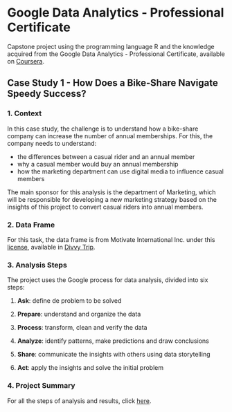 # Google Data Analytics - Professional Certificate

Capstone project using the programming language R and the knowledge acquired from the Google Data Analytics - Professional Certificate, available on [Coursera](https://www.coursera.org/professional-certificates/google-data-analytics?utm_source=gg&utm_medium=sem&utm_campaign=15-GoogleDataAnalytics-ROW&utm_content=15-GoogleDataAnalytics-ROW&campaignid=12566515400&adgroupid=117869292685&device=c&keyword=google%20data%20analytics&matchtype=b&network=g&devicemodel=&adpostion=&creativeid=507290840624&hide_mobile_promo&gclid=EAIaIQobChMIwqmzhqz28QIV5QWiAx31AQZhEAAYASAAEgJhWfD_BwE).

## Case Study 1 - How Does a Bike-Share Navigate Speedy Success?

### 1. Context

In this case study, the challenge is to understand how a bike-share company can increase the number of annual memberships. For this, the company needs to understand:

* the differences between a casual rider and an annual member
* why a casual member would buy an annual membership
* how the marketing department can use digital media to influence casual members

The main sponsor for this analysis is the department of Marketing, which will be responsible for developing a new marketing strategy based on the insights of this project to convert casual riders into annual members.

### 2. Data Frame

For this task, the data frame is from Motivate International Inc. under this [license](https://www.divvybikes.com/data-license-agreement), available in [Divvy Trip](https://divvy-tripdata.s3.amazonaws.com/index.html).

### 3. Analysis Steps

The project uses the Google process for data analysis, divided into six steps:

1. **Ask**: define de problem to be solved

2. **Prepare**: understand and organize the data

3. **Process**: transform, clean and verify the data

4. **Analyze**: identify patterns, make predictions and draw conclusions

5. **Share**: communicate the insights with others using data storytelling

6. **Act**: apply the insights and solve the initial problem

### 4. Project Summary

For all the steps of analysis and results, click [here](notebook/project_documentation.md).